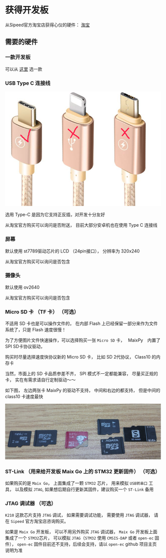 获得开发板
========



从Sipeed官方淘宝店获得心仪的硬件： [淘宝](https://shop365481095.taobao.com/)



## 需要的硬件

### 一款开发板

可以从 [这里](../hardware/board.md) 选一款

### USB Type C 连接线

![Type-C](../../assets/type_c.png)

选用 Type-C 是因为它支持正反插，对开发十分友好

从淘宝官方购买可以询问是否附送， 目前大部分安卓机也在使用 Type C 连接线

### 屏幕

默认使用 st7789驱动芯片的 LCD （24pin接口）， 分辨率为 320x240 

从淘宝官方购买可以询问是否包含

### 摄像头

默认使用 ov2640

从淘宝官方购买可以询问是否包含

### Micro SD 卡 （TF 卡） （可选）

不适用 SD 卡也是可以操作文件的， 在内部 Flash 上已经保留一部分来作为文件系统了，只是 Flash 速度很慢！

为了方便图片文件快速操作，可以选择购买一张 `Micro SD` 卡，　 MaixPy　内置了 SPI SD卡协议驱动，

购买时尽量选择速度快协议新的 Micro SD 卡， 比如 SD 2代协议， Class10 的内存卡

当然，市面上的 SD 卡品质参差不齐， SPI 模式不一定都能兼容， 尽量买正规的卡， 实在有需求请自行定制驱动～～

如下图， 左边两张卡 MaixPy 的驱动不支持， 中间和右边的都支持， 但是中间的 class10 卡速度最快

![](../../assets/TF.png)


### ST-Link （用来给开发板 Maix Go 上的 STM32 更新固件） （可选）

如果购买的是 `Maix Go`， 上面集成了一颗 `STM32` 芯片， 用来模拟 `USB转串口` 工具， 以及模拟 `JTAG`, 如果想后期自行更新其固件，建议购买一个 `ST-Link` 备用

### JTAG 调试器 （可选）

`K210` 这款芯片支持 `JTAG` 调试， 如果需要调试功能， 需要使用 `JTAG` 调试器， 请在 `Sipeed` 官方淘宝店咨询购买。

如果是 `Maix Go` 开发板， 可以不用另外购买 `JTAG` 调试器， `Maix Go` 开发板上面集成了一个 `STM32`芯片， 可以模拟 `JTAG`（`STM32` 使用 `CMSIS-DAP` 或者 `open-ec` 固件）， `open-ec` 固件目前还不支持，后续会支持，请以 `open-ec` github 项目主页说明为准





